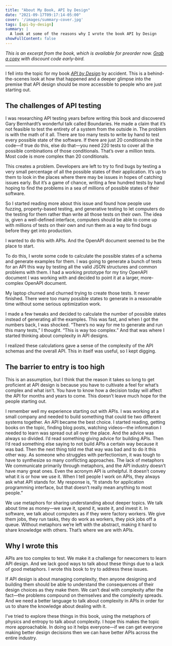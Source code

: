 ```yaml
---
title: "About My Book, API by Design"
date: "2021-09-17T09:17:14-05:00"
cover: '/images/summary-cover.jpg'
tags: [api-by-design]
summary: |
  A look at some of the reasons why I wrote the book API by Design
showFullContent: false
---
```


_This is an excerpt from the book, which is available for preorder now. [Grab a copy](https://smizell.gumroad.com/l/apibydesign) with discount code early-bird._

---

I fell into the topic for my book [_API by Design_](https://smizell.gumroad.com/l/apibydesign) by accident. This is a behind-the-scenes look at how that happened and a deeper glimpse into the premise that API design should be more accessible to people who are just starting out.

## The challenges of API testing

I was researching API testing years before writing this book and discovered Gary Bernhardt’s wonderful talk called Boundaries. He made a claim that it’s not feasible to test the entirety of a system from the outside in. The problem is with the math of it all. There are too many tests to write by hand to test every possible state of the software. If there are just 20 conditionals in the code—if true do this, else do that—you need 220 tests to cover all the possible combinations of those conditionals. That’s over a million tests. Most code is more complex than 20 conditionals.

This creates a problem. Developers are left to try to find bugs by testing a very small percentage of all the possible states of their application. It’s up to them to look in the places where there may be issues in hopes of catching issues early. But it’s a game of chance, writing a few hundred tests by hand hoping to find the problems in a sea of millions of possible states of their software.

So I started reading more about this issue and found how people use fuzzing, property-based testing, and generative testing to let computers do the testing for them rather than write all those tests on their own. The idea is, given a well-defined interface, computers should be able to come up with millions of tests on their own and run them as a way to find bugs before they get into production.

I wanted to do this with APIs. And the OpenAPI document seemed to be the place to start.

To do this, I wrote some code to calculate the possible states of a schema and generate examples for them. I was going to generate a bunch of tests for an API this way by testing all the valid JSON structures and common problems with them. I had a working prototype for my tiny OpenAPI document I was working with and decided to point it at a larger, more-complex OpenAPI document.

My laptop churned and churned trying to create those tests. It never finished. There were too many possible states to generate in a reasonable time without some serious optimization work.

I made a few tweaks and decided to calculate the number of possible states instead of generating all the examples. This was fast, and when I got the numbers back, I was shocked. “There’s no way for me to generate and run this many tests,” I thought. “This is way too complex.” And that was where I started thinking about complexity in API designs.

I realized these calculations gave a sense of the complexity of the API schemas and the overall API. This in itself was useful, so I kept digging.

## The barrier to entry is too high

This is an assumption, but I think that the reason it takes so long to get proficient at API design is because you have to cultivate a feel for what’s complex and what isn’t. You have to know how a decision today will affect the API for months and years to come. This doesn’t leave much hope for the people starting out.

I remember well my experience starting out with APIs. I was working at a small company and needed to build something that could tie two different systems together. An API became the best choice. I started reading, getting books on the topic, finding blog posts, watching videos—the information I needed to learn was spread out all over the place. And the advice was always so divided. I’d read something giving advice for building APIs. Then I’d read something else saying to not build APIs a certain way because it was bad. Then the next thing told me that way was bad and to do it this other way. As someone who struggles with perfectionism, it was tough to have to synthesize so many conflicting approaches.
The lack of metaphors
We communicate primarily through metaphors, and the API industry doesn’t have many great ones. Even the acronym API is unhelpful. It doesn’t convey what it is or how we use it. When I tell people I work on APIs, they always ask what API stands for. My response is, “It stands for application programming interface, but that doesn’t really mean anything to most people.”

We use metaphors for sharing understanding about deeper topics. We talk about time as money—we save it, spend it, waste it, and invest it. In software, we talk about computers as if they were factory workers. We give them jobs, they run tasks, they do work as workers, they pick jobs off a queue. Without metaphors we’re left with the abstract, making it hard to share knowledge with others. That’s where we are with APIs.

## Why I wrote this

APIs are too complex to test. We make it a challenge for newcomers to learn API design. And we lack good ways to talk about these things due to a lack of good metaphors. I wrote this book to try to address these issues.

If API design is about managing complexity, then anyone designing and building them should be able to understand the consequences of their design choices as they make them. We can’t deal with complexity after the fact—the problems compound on themselves and the complexity spreads. And we need a better language to talk about complexity in APIs in order for us to share the knowledge about dealing with it.

I’ve tried to explore these things in this book, using the metaphors of physics and entropy to talk about complexity. I hope this makes the topic more approachable. In doing so it helps everyone—if we can get everyone making better design decisions then we can have better APIs across the entire industry.
